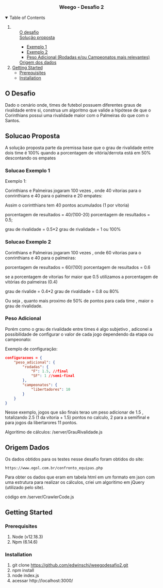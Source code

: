<br />
<p align="center">
  <h3 align="center">Weego - Desafio 2</h3>
</p>

<!-- TABLE OF CONTENTS -->
<details open="open">
  <summary>Table of Contents</summary>
  <ol>
    <li>      
      <ul>
        <a href="#o-desafio">O desafio</a>
      </ul>
      <ul>
        <a href="#solucao-proposta">Solução proposta</a>
        <ul>
            <li><a href="#solucao-exemplo-1">Exemplo 1</a></li>
            <li><a href="#solucao-exemplo-2">Exemplo 2</a></li>
            <li><a href="#peso-adicional">Peso Adicional (Rodadas e/ou Campeonatos mais relevantes)</a></li>            
        </ul>
      </ul>
      <ul>
        <a href="#origem-dados">Origem dos dados</a>
      </ul>
    </li>
    <li>
      <a href="#getting-started">Getting Started</a>
      <ul>
        <li><a href="#prerequisites">Prerequisites</a></li>
        <li><a href="#installation">Installation</a></li>
      </ul>
    </li>
  </ol>
</details>



<!-- ABOUT THE PROJECT -->
## O Desafio

Dado o cenário onde, times de futebol possuem diferentes graus de rivalidade entre si, construa um algoritmo que valide a hipótese de que o Corinthians possui uma rivalidade maior com o Palmeiras do que com o Santos.

## Solucao Proposta

A solução proposta parte da premissa base que o grau de rivalidade entre dois time é 100% quando a porcentagem de vitória/derrota está em 50% descontando os empates

### Solucao Exemplo 1
Exemplo 1:

Corinthians e Palmeiras jogaram 100 vezes , onde 40 vitorias para o conrinthians e 40 para o palmeira e 20 empates:

Assim o corintthians tem 40 pontos acumulados (1 por vitoria)

porcentagem de resultados = 40/(100-20)
porcentagem de resultados = 0.5;

grau de rivalidade = 0.5*2
grau de rivalidade = 1 ou 100%


### Solucao Exemplo 2

Corinthians e Palmeiras jogaram 100 vezes , onde 60 vitorias para o conrinthians e 40 para o palmeiras:

porcentagem de resultados = 60/(100)
porcentagem de resultados = 0.6

se a porcentagem de vitorias for maior que 0.5 utilizamos a porcentagem de vitórias do palmeiras (0.4)

grau de rivalide = 0.4*2
grau de rivaldiade = 0.8 ou 80%

Ou seja , quanto mais proximo de 50% de pontos para cada time , maior o grau de rivalidade.

### Peso Adicional

Porém como o grau de rivalidade entre times é algo subjetivo , adiconei a possibilidade de configurar o valor de cada jogo dependendo da etapa ou campeonato:

Exemplo de configuração:

```json
configuracoes = {
    "peso_adicional": {
        "rodadas": {
            "F": 1.5, //final
            "SF": 1 //semi-final 
        },
        "campeonatos": {
            "libertadores": 10
        }
    }
}
```

Nesse exemplo, jogos que são finais terao um peso adicionar de 1.5 , totalizando 2.5 (1 da vitoria + 1.5) pontos no calculo, 2 para a semifinal e para jogos da libertarores 11 pontos.

Algoritimo de cálculos: /server/GrauRivalidade.js

## Origem Dados

Os dados obtidos para os testes nesse desafio foram obtidos do site:

    https://www.ogol.com.br/confronto_equipas.php

Para obter os dados que eram em tabela html em um formato em json com uma estrutura para realizar os cálculos, criei um algoritimo em jQuery (utilizado pelo site).

   código em /server/CrawlerCode.js

<!-- GETTING STARTED -->
## Getting Started

### Prerequisites

1. Node (v12.18.3)
2. Npm (6.14.6)

### Installation

1. git clone https://github.com/edwinschi/weegodesafio2.git
2. npm install
3. node index.js
4. acessar http://localhost:3000/
